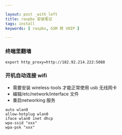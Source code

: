 ```yaml
---

layout: post _with_left
title: raspbx 安装笔记
tags: install
keywords: [ raspbx, GSM 转 VOIP ]

---
```


### 终端里翻墙
```
export http_proxy=http://182.92.214.222:5088
```

### 开机自动连接 wifi 
+ 需要安装 wireless-tools 才能正常使用 usb 无线网卡
+ 编辑/etc/network/interface 文件
+ 重启networking 服务

```
auto wlan0
allow-hotplug wlan0
iface wlan0 inet dhcp
wpa-ssid "xxx"
wpa-psk "xxx"
```
